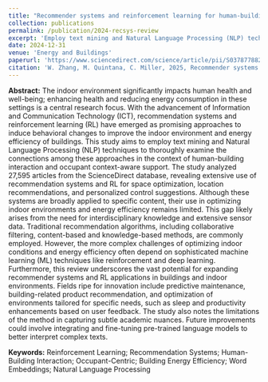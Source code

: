 ```yaml
---
title: "Recommender systems and reinforcement learning for human-building interaction and context aware support: A text mining-driven review of scientific literature"
collection: publications
permalink: /publication/2024-recsys-review
excerpt: 'Employ text mining and Natural Language Processing (NLP) techniques to thoroughly examine the connections among these approaches in the context of human-building interaction and occupant context-aware support.'
date: 2024-12-31
venue: 'Energy and Buildings'
paperurl: 'https://www.sciencedirect.com/science/article/pii/S037877882401363X'
citation: 'W. Zhang, M. Quintana, C. Miller, 2025, Recommender systems and reinforcement learning for human-building interaction and context aware support: A text mining-driven review of scientific literature, Energy and Buildings, 10.1016/j.enbuild.2024.115247.'
---
```


**Abstract:** The indoor environment significantly impacts human health and well-being; enhancing health and reducing energy consumption in these settings is a central research focus. With the advancement of Information and Communication Technology (ICT), recommendation systems and reinforcement learning (RL) have emerged as promising approaches to induce behavioral changes to improve the indoor environment and energy efficiency of buildings. This study aims to employ text mining and Natural Language Processing (NLP) techniques to thoroughly examine the connections among these approaches in the context of human-building interaction and occupant context-aware support. The study analyzed 27,595 articles from the ScienceDirect database, revealing extensive use of recommendation systems and RL for space optimization, location recommendations, and personalized control suggestions. Although these systems are broadly applied to specific content, their use in optimizing indoor environments and energy efficiency remains limited. This gap likely arises from the need for interdisciplinary knowledge and extensive sensor data. Traditional recommendation algorithms, including collaborative filtering, content-based and knowledge-based methods, are commonly employed. However, the more complex challenges of optimizing indoor conditions and energy efficiency often depend on sophisticated machine learning (ML) techniques like reinforcement and deep learning. Furthermore, this review underscores the vast potential for expanding recommender systems and RL applications in buildings and indoor environments. Fields ripe for innovation include predictive maintenance, building-related product recommendation, and optimization of environments tailored for specific needs, such as sleep and productivity enhancements based on user feedback. The study also notes the limitations of the method in capturing subtle academic nuances. Future improvements could involve integrating and fine-tuning pre-trained language models to better interpret complex texts.

**Keywords:** Reinforcement Learning; Recommendation Systems; Human-Building Interaction; Occupant-Centric; Building Energy Efficiency; Word Embeddings; Natural Language Processing
